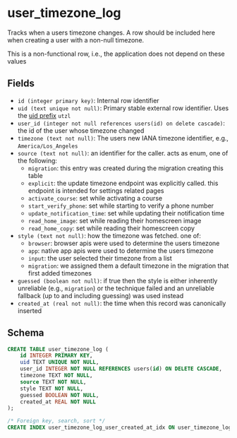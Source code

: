 # user_timezone_log

Tracks when a users timezone changes. A row should be included here when
creating a user with a non-null timezone.

This is a non-functional row, i.e., the application does not depend on
these values

## Fields

- `id (integer primary key)`: Internal row identifier
- `uid (text unique not null)`: Primary stable external row identifier.
  Uses the [uid prefix](../../uid_prefixes.md) `utzl`
- `user_id (integer not null references users(id) on delete cascade)`: the
  id of the user whose timezone changed
- `timezone (text not null)`: The users new IANA timezone identifier, e.g.,
  `America/Los_Angeles`
- `source (text not null)`: an identifier for the caller. acts as enum, one of the
  following:
  - `migration`: this entry was created during the migration creating this table
  - `explicit`: the update timezone endpoint was explicitly called. this endpoint
    is intended for settings related pages
  - `activate_course`: set while activating a course
  - `start_verify_phone`: set while starting to verify a phone number
  - `update_notification_time`: set while updating their notification time
  - `read_home_image`: set while reading their homescreen image
  - `read_home_copy`: set while reading their homescreen copy
- `style (text not null)`: how the timezone was fetched. one of:
  - `browser`: browser apis were used to determine the users timezone
  - `app`: native app apis were used to determine the users timezone
  - `input`: the user selected their timezone from a list
  - `migration`: we assigned them a default timezone in the migration that
    first added timezones
- `guessed (boolean not null)`: if true then the style is either inherently
  unreliable (e.g., `migration`) or the technique failed and an unreliable
  fallback (up to and including guessing) was used instead
- `created_at (real not null)`: the time when this record was canonically inserted

## Schema

```sql
CREATE TABLE user_timezone_log (
    id INTEGER PRIMARY KEY,
    uid TEXT UNIQUE NOT NULL,
    user_id INTEGER NOT NULL REFERENCES users(id) ON DELETE CASCADE,
    timezone TEXT NOT NULL,
    source TEXT NOT NULL,
    style TEXT NOT NULL,
    guessed BOOLEAN NOT NULL,
    created_at REAL NOT NULL
);

/* Foreign key, search, sort */
CREATE INDEX user_timezone_log_user_created_at_idx ON user_timezone_log(user_id, created_at);
```
